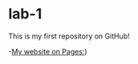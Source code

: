 # lab-1

This is my first repository on GitHub!

-[My website on Pages:](https://toyins-m.github.io/lab-1/))

